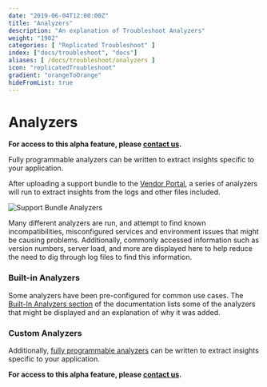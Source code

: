```yaml
---
date: "2019-06-04T12:00:00Z"
title: "Analyzers"
description: "An explanation of Troubleshoot Analyzers"
weight: "1902"
categories: [ "Replicated Troubleshoot" ]
index: ["docs/troubleshoot", "docs"]
aliases: [ /docs/troubleshoot/analyzers ]
icon: "replicatedTroubleshoot"
gradient: "orangeToOrange"
hideFromList: true
---
```


# Analyzers

**For access to this alpha feature, please [contact us](https://vendor.replicated.com/support).**

Fully programmable analyzers can be written to extract insights specific to your application.

After uploading a support bundle to the [Vendor Portal](https://vendor.replicated.com/troubleshoot), a series of analyzers will run to extract insights from the logs and other files included.

![Support Bundle Analyzers](/images/troubleshoot/analyzers.png)

Many different analyzers are run, and attempt to find known incompatibilities, misconfigured services and environment issues that might be causing problems. Additionally, commonly accessed information such as version numbers, server load, and more are displayed here to help reduce the need to dig through log files to find this information.

### Built-in Analyzers

Some analyzers have been pre-configured for common use cases. The [Built-In Analyzers section](/docs/troubleshoot/analyzers/builtin/) of the documentation lists some of the analyzers that might be displayed and an explanation of why it was added.

### Custom Analyzers

Additionally, [fully programmable analyzers](/docs/troubleshoot/analyzers/custom/) can be written to extract insights specific to your application.

**For access to this alpha feature, please [contact us](https://vendor.replicated.com/support).**
